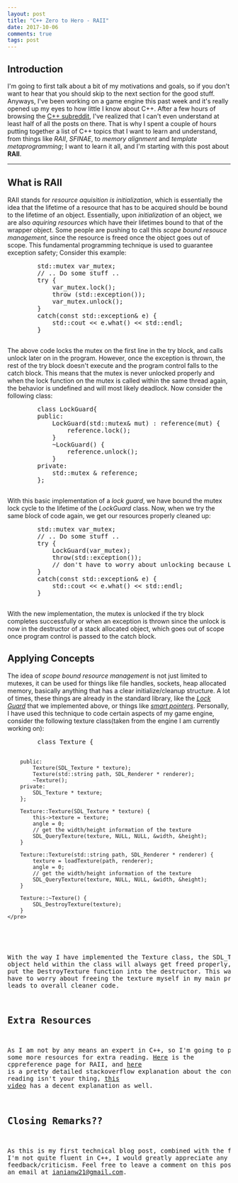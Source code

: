 ```yaml
---
layout: post
title: "C++ Zero to Hero - RAII"
date: 2017-10-06
comments: true
tags: post
---
```


## Introduction

I'm going to first talk about a bit of my motivations and goals, so if you don't want to hear that you should skip to the next section for the good stuff. Anyways, I've been working on a game engine this past week and it's really opened up my eyes to how little I know about C++. After a few hours of browsing the [C++ subreddit](https://reddit.com/r/cpp), I've realized that I can't even understand at least half of all the posts on there. That is why I spent a couple of hours putting together a list of C++ topics that I want to learn and understand, from things like *RAII*, *SFINAE*, to *memory alignment* and *template metaprogramming*; I want to learn it all, and I'm starting with this post about **RAII**. 

***

## What is RAII

RAII stands for *resource aquisition is initialization*, which is essentially the idea that the lifetime of a resource that has to be acquired should be bound to the lifetime of an object. Essentially, upon *initialization* of an object, we are also *aquiring resources* which have their lifetimes bound to that of the wrapper object. Some people are pushing to call this *scope bound resouce management*, since the resource is freed once the object goes out of scope. This fundamental programming technique is used to guarantee exception safety; Consider this example:

<script src="https://gist.github.com/ianw3214/37aa8815685eca3192f76690e4857828.js"></script>
<noscript>
    <pre>
        std::mutex var_mutex;
        // .. Do some stuff ..
        try {
            var_mutex.lock();
            throw (std::exception());
            var_mutex.unlock();
        }
        catch(const std::exception& e) {
            std::cout << e.what() << std::endl;
        }
    </pre>
</noscript>

The above code locks the mutex on the first line in the try block, and calls unlock later on in the program. However, once the exception is thrown, the rest of the try block doesn't execute and the program control falls to the catch block. This means that the mutex is never unlocked properly and when the lock function on the mutex is called within the same thread again, the behavior is undefined and will most likely deadlock. Now consider the following class:

<script src="https://gist.github.com/ianw3214/dba616e0acefba77a7ac99b27a158a8d.js"></script>
<noscript>
    <pre>
        class LockGuard{
        public:
            LockGuard(std::mutex& mut) : reference(mut) {
                reference.lock();
            }
            ~LockGuard() {
                reference.unlock();
            }
        private:
            std::mutex & reference;
        };
    </pre>
</noscript>

With this basic implementation of a *lock guard*, we have bound the mutex lock cycle to the lifetime of the *LockGuard* class. Now, when we try the same block of code again, we get our resources properly cleaned up:

<script src="https://gist.github.com/ianw3214/17d89f4331d9cf3b37ae355283625062.js"></script>
<noscript>
    <pre>
        std::mutex var_mutex;
        // .. Do some stuff ..
        try {
            LockGuard(var_mutex);
            throw(std::exception());
            // don't have to worry about unlocking because LockGuard will unlock mutex when it goes out of scope
        }
        catch(const std::exception& e) {
            std::cout << e.what() << std::endl;
        }
    </pre>
</noscript>

With the new implementation, the mutex is unlocked if the try block completes successfully or when an exception is thrown since the unlock is now in the destructor of a stack allocated object, which goes out of scope once program control is passed to the catch block. 

## Applying Concepts

The idea of *scope bound resource management* is not just limited to mutexes, it can be used for things like file handles, sockets, heap allocated memory, basically anything that has a clear initialize/cleanup structure. A lot of times, these things are already in the standard library, like the [*Lock Guard*](http://en.cppreference.com/w/cpp/thread/lock_guard) that we implemented above, or things like [*smart pointers*](http://en.cppreference.com/w/cpp/memory/unique_ptr). Personally, I have used this technique to code certain aspects of my game engine, consider the following texture class(taken from the engine I am currently working on):

<script src="https://gist.github.com/ianw3214/89d2447d3de1ca43d3f100a4eae559d0.js"></script>
<noscript>
    <pre>
        class Texture {

        public:
            Texture(SDL_Texture * texture);
            Texture(std::string path, SDL_Renderer * renderer);
            ~Texture();
        private:
            SDL_Texture * texture;
        };

        Texture::Texture(SDL_Texture * texture) {
            this->texture = texture;
            angle = 0;
            // get the width/height information of the texture
            SDL_QueryTexture(texture, NULL, NULL, &width, &height);
        }

        Texture::Texture(std::string path, SDL_Renderer * renderer) {
            texture = loadTexture(path, renderer);
            angle = 0;
            // get the width/height information of the texture
            SDL_QueryTexture(texture, NULL, NULL, &width, &height);
        }

        Texture::~Texture() {
            SDL_DestroyTexture(texture);
        }
    </pre>
  </noscript>

With the way I have implemented the Texture class, the SDL_Texture object held within the class will always get freed properly, because I put the DestroyTexture function into the destructor. This way, I don't have to worry about freeing the texture myself in my main programs, and leads to overall cleaner code. 

## Extra Resources

As I am not by any means an expert in C++, so I'm going to provide some more resources for extra reading. [Here](http://en.cppreference.com/w/cpp/language/raii) is the cppreference page for RAII, and [here](https://stackoverflow.com/questions/395123/raii-and-smart-pointers-in-c) is a pretty detailed stackoverflow explanation about the concept. If reading isn't your thing, [this video](https://www.youtube.com/watch?v=1ZisTEf2D7g&t=2210s) has a decent explanation as well. 

## Closing Remarks??

As this is my first technical blog post, combined with the fact that I'm not quite fluent in C++, I would greatly appreciate any feedback/criticism. Feel free to leave a comment on this post or send me an email at [ianianw21@gmail.com](mailto:ianianw21@gmail.com).